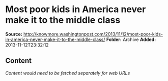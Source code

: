 # Most poor kids in America never make it to the middle class

**Source:** http://knowmore.washingtonpost.com/2013/11/12/most-poor-kids-in-america-never-make-it-to-the-middle-class/
**Folder:** Archive
**Added:** 2013-11-12T23:32:12




## Content
*Content would need to be fetched separately for web URLs*
